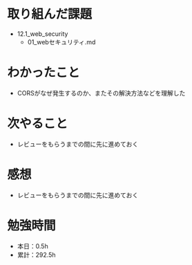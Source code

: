 # 取り組んだ課題
* 12.1_web_security
  * 01_webセキュリティ.md

# わかったこと
* CORSがなぜ発生するのか、またその解決方法などを理解した

# 次やること
* レビューをもらうまでの間に先に進めておく

# 感想
* レビューをもらうまでの間に先に進めておく

# 勉強時間
* 本日：0.5h
* 累計：292.5h
